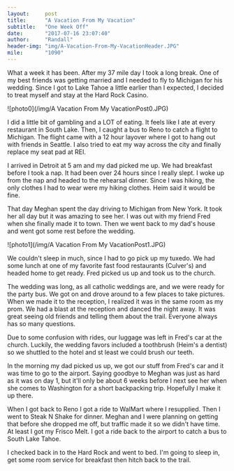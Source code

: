 ```yaml
---
layout:     post
title:      "A Vacation From My Vacation"
subtitle:   "One Week Off"
date:       "2017-07-16 23:07:40"
author:     "Randall"
header-img: "img/A-Vacation-From-My-VacationHeader.JPG"
mile:       "1090"
---
```

What a week it has been. After my 37 mile day I took a long break. One of my best friends was getting married and I needed to fly to Michigan for his wedding. Since I got to Lake Tahoe a little earlier than I expected, I decided to treat myself and stay at the Hard Rock Casino.

![photo0](/img/A Vacation From My VacationPost0.JPG)

I did a little bit of gambling and a LOT of eating. It feels like I ate at every restaurant in South Lake. Then, I caught a bus to Reno to catch a flight to Michigan. The flight came with a 12 hour layover where I got to hang out with friends in Seattle. I also tried to eat my way across the city and finally replace my seat pad at REI. 

I arrived in Detroit at 5 am and my dad picked me up. We had breakfast before I took a nap. It had been over 24 hours since I really slept. I woke up from the nap and headed to the rehearsal dinner. Since I was hiking, the only clothes I had to wear were my hiking clothes. Heim said it would be fine.

That day Meghan spent the day driving to Michigan from New York. It took her all day but it was amazing to see her. I was out with my friend Fred when she finally made it to town. Then we went back to my dad's house and went got some rest before the wedding.

![photo1](/img/A Vacation From My VacationPost1.JPG)

We couldn't sleep in much, since I had to go pick up my tuxedo. We had some lunch at one of my favorite fast food restaurants (Culver's) and headed home to get ready. Fred picked us up and took us to the church. 

The wedding was long, as all catholic weddings are, and we were ready for the party bus. We got on and drove around to a few places to take pictures. When we made it to the reception, I realized it was in the same room as my prom. We had a blast at the reception and danced the night away. It was great seeing old friends and telling them about the trail. Everyone always has so many questions.

Due to some confusion with rides, our luggage was left in Fred's car at the church. Luckily, the wedding favors included a toothbrush (Heim's a dentist) so we shuttled to the hotel and st least we could brush our teeth.

In the morning my dad picked us up, we got our stuff from Fred's car and it was time to go to the airport. Saying goodbye to Meghan was just as hard as it was on day 1, but it'll only be about 6 weeks before I next see her when she comes to Washington for a short backpacking trip. Hopefully I make it up there.

When I got back to Reno I got a ride to WalMart where I resupplied. Then I went to Steak N Shake for dinner. Meghan and I were planning on getting that before she dropped me off, but traffic made it so we didn't have time. At least I got my Frisco Melt. I got a ride back to the airport to catch a bus to South Lake Tahoe.

I checked back in to the Hard Rock and went to bed. I'm going to sleep in, get some room service for breakfast then hitch back to the trail.

